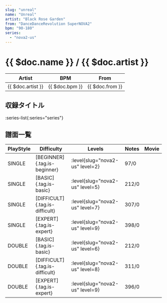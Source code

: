 ```yaml
---
slug: "unreal"
name: "Unreal"
artist: "Black Rose Garden"
from: "DanceDanceRevolution SuperNOVA2"
bpm: "90-180"
series:
  - "nova2-us"
---
```


# {{ $doc.name }} / {{ $doc.artist }}

|Artist|BPM|From|
|------|---|----|
|{{ $doc.artist }}|{{ $doc.bpm }}|{{ $doc.from }}|

## 収録タイトル

:series-list{:series="series"}

## 譜面一覧

|PlayStyle|Difficulty|Levels|Notes|Movie|
|---------|----------|------|-----|-----|
|SINGLE|[BEGINNER]{.tag.is-beginner}|<div class="field is-grouped is-grouped-multiline">:level{slug="nova2-us" level=2}</div>|97/0||
|SINGLE|[BASIC]{.tag.is-basic}|<div class="field is-grouped is-grouped-multiline">:level{slug="nova2-us" level=5}</div>|212/0||
|SINGLE|[DIFFICULT]{.tag.is-difficult}|<div class="field is-grouped is-grouped-multiline">:level{slug="nova2-us" level=7}</div>|307/0||
|SINGLE|[EXPERT]{.tag.is-expert}|<div class="field is-grouped is-grouped-multiline">:level{slug="nova2-us" level=9}</div>|398/0||
|DOUBLE|[BASIC]{.tag.is-basic}|<div class="field is-grouped is-grouped-multiline">:level{slug="nova2-us" level=6}</div>|212/0||
|DOUBLE|[DIFFICULT]{.tag.is-difficult}|<div class="field is-grouped is-grouped-multiline">:level{slug="nova2-us" level=8}</div>|311/0||
|DOUBLE|[EXPERT]{.tag.is-expert}|<div class="field is-grouped is-grouped-multiline">:level{slug="nova2-us" level=9}</div>|396/0||
